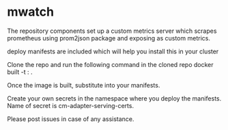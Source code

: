 # mwatch

The repository components set up a custom metrics server which scrapes prometheus using prom2json package and exposing as custom metrics.

deploy manifests are included which will help you install this in your cluster

Clone the repo and run the following command in the cloned repo
docker built -t <customname>:<tagname> .

Once the image is built, substitute into your manifests.

Create your own secrets in the namespace where you deploy the manifests. Name of secret is cm-adapter-serving-certs.

Please post issues in case of any assistance.
